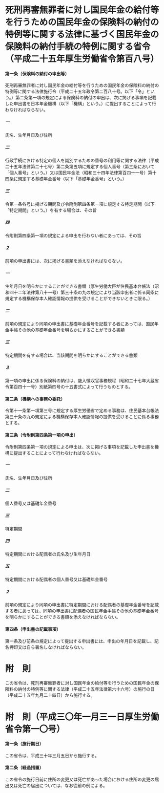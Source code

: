 # 死刑再審無罪者に対し国民年金の給付等を行うための国民年金の保険料の納付の特例等に関する法律に基づく国民年金の保険料の納付手続の特例に関する省令（平成二十五年厚生労働省令第百八号）
#### 第一条（保険料の納付の申出等）
死刑再審無罪者に対し国民年金の給付等を行うための国民年金の保険料の納付の特例等に関する法律施行令（平成二十五年政令第二百八十号。以下「令」という。）第二条第一項の規定による保険料の納付の申出は、次に掲げる事項を記載した申出書を日本年金機構（以下「機構」という。）に提出することによって行わなければならない。
##### 一
氏名、生年月日及び住所
##### 二
行政手続における特定の個人を識別するための番号の利用等に関する法律（平成二十五年法律第二十七号）第二条第五項に規定する個人番号（第三条において「個人番号」という。）又は国民年金法（昭和三十四年法律第百四十一号）第十四条に規定する基礎年金番号（以下「基礎年金番号」という。）
##### 三
令第一条各号に掲げる期間及び令附則第四条第一項に規定する特定期間（以下「特定期間」という。）を有する場合は、その旨
##### 四
令附則第四条第一項の規定による申出を行わない者にあっては、その旨
##### ２
前項の申出書には、次に掲げる書類を添えなければならない。
##### 一
生年月日を明らかにすることができる書類（厚生労働大臣が住民基本台帳法（昭和四十二年法律第八十一号）第三十条の九の規定により当該申出者に係る同条に規定する機構保存本人確認情報の提供を受けることができないときに限る。）
##### 二
前項の規定により同項の申出書に基礎年金番号を記載する者にあっては、国民年金手帳その他の基礎年金番号を明らかにすることができる書類
##### 三
特定期間を有する場合は、当該期間を明らかにすることができる書類
##### ３
第一項の申出に係る保険料の納付は、歳入徴収官事務規程（昭和二十七年大蔵省令第百四十一号）別紙第四号の十五書式によって行うものとする。
#### 第二条（機構への事務の委託）
令第十一条第一項第三号に規定する厚生労働省で定める事務は、住民基本台帳法第三十条の九の規定による機構保存本人確認情報の提供を受けることに係る事務とする。
#### 第三条（令附則第四条第一項の申出）
令附則第四条第一項の規定による申出は、次に掲げる事項を記載した申出書を機構に提出することによって行わなければならない。
##### 一
氏名、生年月日及び住所
##### 二
個人番号又は基礎年金番号
##### 三
特定期間
##### 四
特定期間における配偶者の氏名及び生年月日
##### 五
特定期間における配偶者の個人番号又は基礎年金番号
##### ２
前項の規定により同項の申出書に特定期間における配偶者の基礎年金番号を記載する者にあっては、同項の申出書に配偶者の国民年金手帳その他の基礎年金番号を明らかにすることができる書類を添えなければならない。
#### 第四条（申出書の記載事項）
第一条及び前条の規定によって提出する申出書には、申出の年月日を記載し、記名押印又は自ら署名しなければならない。
# 附　則
この省令は、死刑再審無罪者に対し国民年金の給付等を行うための国民年金の保険料の納付の特例等に関する法律（平成二十五年法律第六十六号）の施行の日（平成二十五年九月二十四日）から施行する。
# 附　則（平成三〇年一月三一日厚生労働省令第一〇号）
#### 第一条（施行期日）
この省令は、平成三十年三月五日から施行する。
#### 第二条（経過措置）
この省令の施行日前に住所の変更又は死亡があった場合における住所の変更の届出又は死亡の届出については、なお従前の例による。
